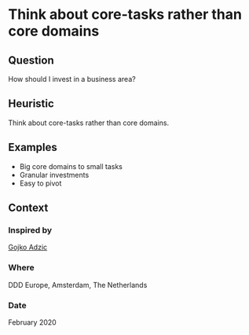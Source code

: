 # Think about core-tasks rather than core domains

## Question
How should I invest in a business area?

## Heuristic
Think about core-tasks rather than core domains.

## Examples
- Big core domains to small tasks
- Granular investments
- Easy to pivot

## Context
### Inspired by
[Gojko Adzic](https://twitter.com/gojkoadzic)

### Where
DDD Europe, Amsterdam, The Netherlands

### Date
February 2020